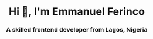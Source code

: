 <h1 align="center">Hi 👋, I'm Emmanuel Ferinco</h1>
<h3 align="center">A skilled frontend developer from Lagos, Nigeria</h3>

